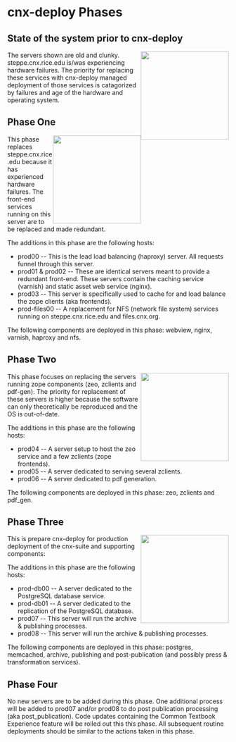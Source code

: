 # cnx-deploy Phases

## State of the system prior to cnx-deploy

<a href="cnx-deploy-phases/pre-cnx-deploy.png"><img src="cnx-deploy-phases/pre-cnx-deploy.png" style="height:200px;width:auto;float:right;" /></a>

The servers shown are old and clunky. steppe.cnx.rice.edu is/was experiencing hardware failures. The priority for replacing these services with cnx-deploy managed deployment of those services is catagorized by failures and age of the hardware and operating system.

## Phase One

<a href="cnx-deploy-phases/cnx-deploy--phase-one.png"><img src="cnx-deploy-phases/cnx-deploy--phase-one.png" style="height:200px;width:auto;float:right;" /></a>

This phase replaces steppe.cnx.rice.edu because it has experienced hardware failures. The front-end services running on this server are to be replaced and made redundant.

The additions in this phase are the following hosts:

* prod00 -- This is the lead load balancing (haproxy) server. All requests funnel through this server.
* prod01 & prod02 -- These are identical servers meant to provide a redundant front-end. These servers contain the caching service (varnish) and static asset web service (nginx).
* prod03 -- This server is specifically used to cache for and load balance the zope clients (aka frontends).
* prod-files00 -- A replacement for NFS (network file system) services running on steppe.cnx.rice.edu and files.cnx.org.

The following components are deployed in this phase: webview, nginx, varnish, haproxy and nfs.

## Phase Two

<a href="cnx-deploy-phases/cnx-deploy--phase-two.png"><img src="cnx-deploy-phases/cnx-deploy--phase-two.png" style="height:200px;width:auto;float:right;" /></a>

This phase focuses on replacing the servers running zope components (zeo, zclients and pdf-gen). The priority for replacement of these servers is higher because the software can only theoretically be reproduced and the OS is out-of-date.

The additions in this phase are the following hosts:

* prod04 -- A server setup to host the zeo service and a few zclients (zope frontends).
* prod05 -- A server dedicated to serving several zclients.
* prod06 -- A server dedicated to pdf generation.

The following components are deployed in this phase: zeo, zclients and pdf_gen.

## Phase Three

<a href="cnx-deploy-phases/cnx-deploy--phase-three.png"><img src="cnx-deploy-phases/cnx-deploy--phase-three.png" style="height:200px;width:auto;float:right;" /></a>

This is prepare cnx-deploy for production deployment of the cnx-suite and supporting components:

The additions in this phase are the following hosts:

* prod-db00 -- A server dedicated to the PostgreSQL database service.
* prod-db01 -- A server dedicated to the replication of the PostgreSQL database.
* prod07 -- This server will run the archive & publishing processes.
* prod08 -- This server will run the archive & publishing processes.

The following components are deployed in this phase: postgres, memcached, archive, publishing and post-publication (and possibly press & transformation services).

## Phase Four

No new servers are to be added during this phase. One additional process will be added to prod07 and/or prod08 to do post publication processing (aka post_publication). Code updates containing the Common Textbook Experience feature will be rolled out this this phase. All subsequent routine deployments should be similar to the actions taken in this phase.
